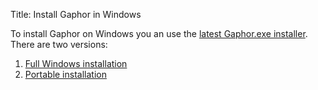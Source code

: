 Title: Install Gaphor in Windows

To install Gaphor on Windows you an use the [latest Gaphor.exe installer](https://github.com/gaphor/gaphor/releases).
There are two versions:
1. [Full Windows installation](https://github.com/gaphor/gaphor/releases/download/1.0.2/gaphor-Windows-1.0.2-installer.exe)
2. [Portable installation](https://github.com/gaphor/gaphor/releases/download/1.0.2/gaphor-Windows-1.0.2-portable.exe)
